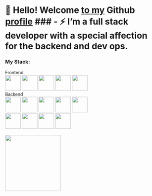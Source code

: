 # 👋 Hello! Welcome [to my]() Github [profile]() ### - ⚡ I’m a full stack developer with a special affection for the backend and dev ops.

<div>
  <h3>My Stack:</h3>
  <span>Frontend</span><br />
  <img
    src="https://cdn.jsdelivr.net/gh/devicons/devicon/icons/html5/html5-original.svg"
    width="50px"
  />
  <img
    src="https://cdn.jsdelivr.net/gh/devicons/devicon/icons/css3/css3-original.svg"
    width="50px"
  />
  <img
    src="https://cdn.jsdelivr.net/gh/devicons/devicon/icons/javascript/javascript-plain.svg"
    width="50px"
  />
  <img
    src="https://cdn.jsdelivr.net/gh/devicons/devicon/icons/bootstrap/bootstrap-original.svg"
    width="50px"
  />
  <img
    src="https://cdn.jsdelivr.net/gh/devicons/devicon/icons/angularjs/angularjs-original.svg"
    width="50px"
  />
  <br />
  <span>Backend</span>
  <br />
  <img
    src="https://cdn.jsdelivr.net/gh/devicons/devicon/icons/nodejs/nodejs-original.svg"
    width="50px"
  />
  <img
    src="https://cdn.jsdelivr.net/gh/devicons/devicon/icons/typescript/typescript-original.svg"
    width="50px"
  />
  <img
    src="https://cdn.jsdelivr.net/gh/devicons/devicon@latest/icons/nestjs/nestjs-original.svg"
    width="50px"
  />
  <img
    src="https://cdn.jsdelivr.net/gh/devicons/devicon/icons/php/php-original.svg"
    width="50px"
  />
  <img
    src="https://cdn.jsdelivr.net/gh/devicons/devicon@latest/icons/laravel/laravel-original.svg"
    width="50px"
  />
  <br />
  <img
    src="https://cdn.jsdelivr.net/gh/devicons/devicon@latest/icons/mongodb/mongodb-plain-wordmark.svg"
    width="50px"
  />
  <img
    src="https://cdn.jsdelivr.net/gh/devicons/devicon@latest/icons/redis/redis-plain.svg"
    width="50px"
  />
  <img
    src="https://cdn.jsdelivr.net/gh/devicons/devicon/icons/mysql/mysql-original-wordmark.svg"
    width="50px"
  />
  <img
    src="https://cdn.jsdelivr.net/gh/devicons/devicon/icons/oracle/oracle-original.svg"
    width="50px"
  />
  <br/>
  <br/>
  <img height="180em" src="https://github-readme-stats.vercel.app/api?username=pedroHenriqueLomba&show_icons=true&theme=transparent&include_all_commits=true&count_private=true&cache_seconds=1800" />
</div>
